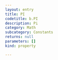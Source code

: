 ```yaml
---
layout: entry
title: PI
codetitle: b.PI
description: Pi
category: Math
subcategory: Constants
returns: null
parameters: []
kind: property

---
```


